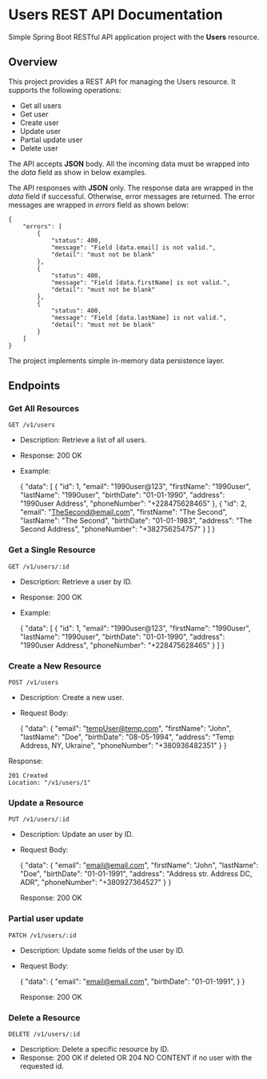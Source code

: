 # Users REST API Documentation

Simple Spring Boot RESTful API application project with the <b>Users</b> resource.

## Overview

This project provides a REST API for managing the Users resource. It supports the following operations:
- Get all users
- Get user
- Create user
- Update user
- Partial update user
- Delete user

The API accepts <b>JSON</b> body. All the incoming data must be wrapped into the <i>data</i> field as show in below examples.

The API responses with <b>JSON</b> only. The response data are wrapped in the <i>data</i> field if successful. Otherwise, error messages are returned. The error messages are wrapped in <i>errors</i> field as shown below:


    {
        "errors": [
            {
                "status": 400,
                "message": "Field [data.email] is not valid.",
                "detail": "must not be blank"
            },
            {
                "status": 400,
                "message": "Field [data.firstName] is not valid.",
                "detail": "must not be blank"
            },
            {
                "status": 400,
                "message": "Field [data.lastName] is not valid.",
                "detail": "must not be blank"
            }
        ]
    }

The project implements simple in-memory data persistence layer.

## Endpoints

### Get All Resources

    GET /v1/users

- Description: Retrieve a list of all users.
- Response: 200 OK
- Example:

    
    {
        "data": [
            {
                "id": 1,
                "email": "1990user@123",
                "firstName": "1990user",
                "lastName": "1990user",
                "birthDate": "01-01-1990",
                "address": "1990user Address",
                "phoneNumber": "+228475628465"
            },
            {
                "id": 2,
                "email": "TheSecond@email.com",
                "firstName": "The Second",
                "lastName": "The Second",
                "birthDate": "01-01-1983",
                "address": "The Second Address",
                "phoneNumber": "+382756254757"
            }
        ]
    }

### Get a Single Resource

    GET /v1/users/:id

- Description: Retrieve a user by ID. 
- Response: 200 OK 
- Example:


    {
        "data": [
            {
                "id": 1,
                "email": "1990user@123",
                "firstName": "1990user",
                "lastName": "1990user",
                "birthDate": "01-01-1990",
                "address": "1990user Address",
                "phoneNumber": "+228475628465"
            }
        ]
    }

### Create a New Resource

    POST /v1/users

- Description: Create a new user.
- Request Body:


    {
        "data": {
            "email": "tempUser@temp.com",
            "firstName": "John",
            "lastName": "Doe",
            "birthDate": "08-05-1994",
            "address": "Temp Address, NY, Ukraine",
            "phoneNumber": "+380936482351"
        }
    }

Response: 

    201 Created
    Location: "/v1/users/1"

### Update a Resource

    PUT /v1/users/:id

- Description: Update an user by ID.
- Request Body:


    {
        "data": {
            "email": "email@email.com",
            "firstName": "John",
            "lastName": "Doe",
            "birthDate": "01-01-1991",
            "address": "Address str. Address DC, ADR",
            "phoneNumber": "+380927364527"
        }
    }

    Response: 200 OK

### Partial user update

    PATCH /v1/users/:id

- Description: Update some fields of the user by ID.
- Request Body:


    {
        "data": {
            "email": "email@email.com",
            "birthDate": "01-01-1991",
        }
    }

    Response: 200 OK

### Delete a Resource

    DELETE /v1/users/:id

- Description: Delete a specific resource by ID.
- Response: 200 OK if deleted OR 204 NO CONTENT if no user with the requested id.

